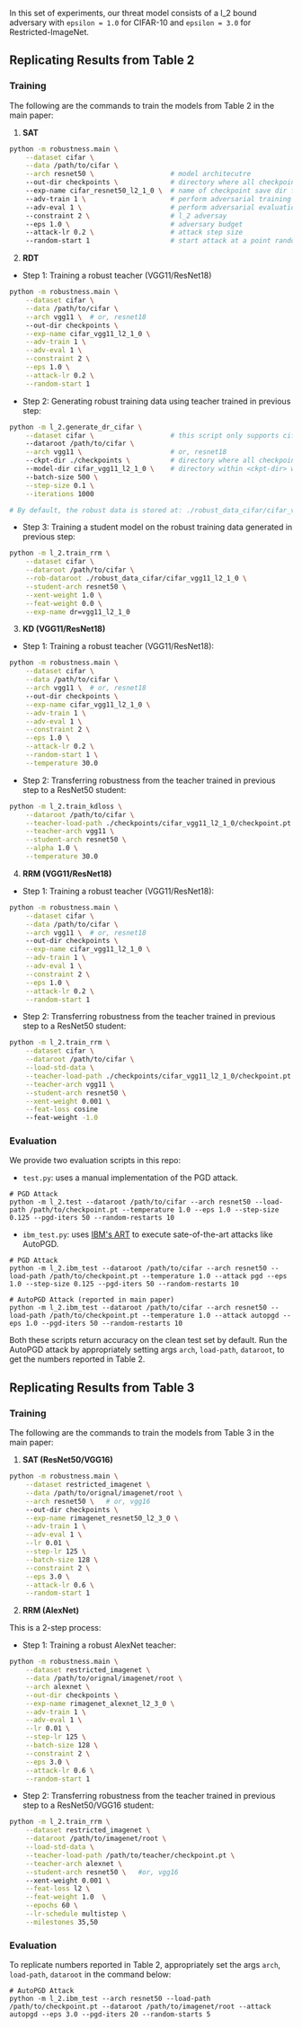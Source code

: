 In this set of experiments, our threat model consists of a l_2 bound adversary with `epsilon = 1.0` for CIFAR-10 and `epsilon = 3.0` for Restricted-ImageNet.

## Replicating Results from Table 2
### Training

The following are the commands to train the models from Table 2 in the main paper:

1. **SAT**

```bash
python -m robustness.main \
    --dataset cifar \
    --data /path/to/cifar \
	--arch resnet50 \					# model architecutre
    --out-dir checkpoints \ 			# directory where all checkpoints will be stored
    --exp-name cifar_resnet50_l2_1_0 \ 	# name of checkpoint save dir for this experiment
    --adv-train 1 \ 					# perform adversarial training
    --adv-eval 1 \ 						# perform adversarial evaluation at the end of every epoch
    --constraint 2 \ 					# l_2 adversay
	--eps 1.0 \ 						# adversary budget
    --attack-lr 0.2 \ 					# attack step size
    --random-start 1 					# start attack at a point randomly sampled from the neighborhood of the given input
```

2. **RDT**

* Step 1: Training a robust teacher (VGG11/ResNet18)

```bash
python -m robustness.main \
    --dataset cifar \
    --data /path/to/cifar \
    --arch vgg11 \	# or, resnet18
    --out-dir checkpoints \
    --exp-name cifar_vgg11_l2_1_0 \
    --adv-train 1 \
    --adv-eval 1 \
    --constraint 2 \
    --eps 1.0 \
    --attack-lr 0.2 \
    --random-start 1
```

* Step 2:  Generating robust training data using teacher trained in previous step:

```bash
python -m l_2.generate_dr_cifar \
    --dataset cifar \ 					# this script only supports cifar
    --dataroot /path/to/cifar \
    --arch vgg11 \						# or, resnet18
    --ckpt-dir ./checkpoints \			# directory where all checkpoints will be stored
    --model-dir cifar_vgg11_l2_1_0 \	# directory within <ckpt-dir> with teacher's checkpoint
    --batch-size 500 \
    --step-size 0.1 \
    --iterations 1000

# By default, the robust data is stored at: ./robust_data_cifar/cifar_vgg11_l2_1_0
```


* Step 3: Training a student model on the robust training data generated in previous step:

```bash
python -m l_2.train_rrm \
    --dataset cifar \
    --dataroot /path/to/cifar \
    --rob-dataroot ./robust_data_cifar/cifar_vgg11_l2_1_0 \
    --student-arch resnet50 \
    --xent-weight 1.0 \
    --feat-weight 0.0 \
    --exp-name dr=vgg11_l2_1_0
```

3. **KD (VGG11/ResNet18)**

* Step 1: Training a robust teacher (VGG11/ResNet18):

```bash
python -m robustness.main \
    --dataset cifar \
    --data /path/to/cifar \
    --arch vgg11 \	# or, resnet18
    --out-dir checkpoints \
    --exp-name cifar_vgg11_l2_1_0 \
    --adv-train 1 \
    --adv-eval 1 \
    --constraint 2 \
    --eps 1.0 \
    --attack-lr 0.2 \
    --random-start 1 \
    --temperature 30.0
```

* Step 2: Transferring robustness from the teacher trained in previous step to a ResNet50 student:

```bash
python -m l_2.train_kdloss \
    --dataroot /path/to/cifar \
    --teacher-load-path ./checkpoints/cifar_vgg11_l2_1_0/checkpoint.pt \
    --teacher-arch vgg11 \
    --student-arch resnet50 \
    --alpha 1.0 \
    --temperature 30.0 
```



4. **RRM (VGG11/ResNet18)**

* Step 1: Training a robust teacher (VGG11/ResNet18):

```bash
python -m robustness.main \
    --dataset cifar \
    --data /path/to/cifar \
    --arch vgg11 \	# or, resnet18
    --out-dir checkpoints \
    --exp-name cifar_vgg11_l2_1_0 \
    --adv-train 1 \
    --adv-eval 1 \
    --constraint 2 \
    --eps 1.0 \
    --attack-lr 0.2 \
    --random-start 1
```

* Step 2: Transferring robustness from the teacher trained in previous step to a ResNet50 student:

```bash
python -m l_2.train_rrm \
    --dataset cifar \
    --dataroot /path/to/cifar \
    --load-std-data \
    --teacher-load-path ./checkpoints/cifar_vgg11_l2_1_0/checkpoint.pt \
    --teacher-arch vgg11 \
    --student-arch resnet50 \
    --xent-weight 0.001 \
    --feat-loss cosine
    --feat-weight -1.0 
```


### Evaluation

We provide two evaluation scripts in this repo:

* `test.py`: uses a manual implementation of the PGD attack.

```
# PGD Attack
python -m l_2.test --dataroot /path/to/cifar --arch resnet50 --load-path /path/to/checkpoint.pt --temperature 1.0 --eps 1.0 --step-size 0.125 --pgd-iters 50 --random-restarts 10

```

* `ibm_test.py`: uses [IBM's ART](https://github.com/Trusted-AI/adversarial-robustness-toolbox) to execute sate-of-the-art attacks like AutoPGD.

```
# PGD Attack
python -m l_2.ibm_test --dataroot /path/to/cifar --arch resnet50 --load-path /path/to/checkpoint.pt --temperature 1.0 --attack pgd --eps 1.0 --step-size 0.125 --pgd-iters 50 --random-restarts 10

# AutoPGD Attack (reported in main paper)
python -m l_2.ibm_test --dataroot /path/to/cifar --arch resnet50 --load-path /path/to/checkpoint.pt --temperature 1.0 --attack autopgd --eps 1.0 --pgd-iters 50 --random-restarts 10

```

Both these scripts return accuracy on the clean test set by default. Run the AutoPGD attack by appropriately setting args `arch`, `load-path`, `dataroot`, to get the numbers reported in Table 2.


## Replicating Results from Table 3
### Training

The following are the commands to train the models from Table 3 in the main paper:

1. **SAT (ResNet50/VGG16)**

```bash
python -m robustness.main \
	--dataset restricted_imagenet \
	--data /path/to/orignal/imagenet/root \
	--arch resnet50 \	# or, vgg16
	--out-dir checkpoints \
	--exp-name rimagenet_resnet50_l2_3_0 \
	--adv-train 1 \
	--adv-eval 1 \
	--lr 0.01 \
	--step-lr 125 \
	--batch-size 128 \
	--constraint 2 \
	--eps 3.0 \
	--attack-lr 0.6 \
	--random-start 1
```

2. **RRM (AlexNet)**

This is a 2-step process:

* Step 1: Training a robust AlexNet teacher:

```bash
python -m robustness.main \
	--dataset restricted_imagenet \
	--data /path/to/orignal/imagenet/root \
	--arch alexnet \
	--out-dir checkpoints \
	--exp-name rimagenet_alexnet_l2_3_0 \
	--adv-train 1 \
	--adv-eval 1 \
	--lr 0.01 \
	--step-lr 125 \
	--batch-size 128 \
	--constraint 2 \
	--eps 3.0 \
	--attack-lr 0.6 \
	--random-start 1
```

* Step 2: Transferring robustness from the teacher trained in previous step to a ResNet50/VGG16 student:

```bash
python -m l_2.train_rrm \
    --dataset restricted_imagenet \
    --dataroot /path/to/imagenet/root \
    --load-std-data \
    --teacher-load-path /path/to/teacher/checkpoint.pt \
    --teacher-arch alexnet \
    --student-arch resnet50 \	#or, vgg16
    --xent-weight 0.001 \
    --feat-loss l2 \
    --feat-weight 1.0  \
    --epochs 60 \
    --lr-schedule multistep \
    --milestones 35,50
```

### Evaluation

To replicate numbers reported in Table 2, appropriately set the args `arch`, `load-path`, `dataroot` in the command below:

```
# AutoPGD Attack
python -m l_2.ibm_test --arch resnet50 --load-path /path/to/checkpoint.pt --dataroot /path/to/imagenet/root --attack autopgd --eps 3.0 --pgd-iters 20 --random-starts 5

```


